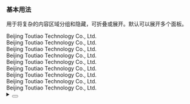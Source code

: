 ### 基本用法

用于将复杂的内容区域分组和隐藏，可折叠或展开。默认可以展开多个面板。

<div class="cell-demo vp-raw">
  <yc-collapse :default-active-key="['1', 2]">
    <yc-collapse-item header="Beijing Toutiao Technology Co., Ltd." path="1">
      <div>Beijing Toutiao Technology Co., Ltd.</div>
      <div>Beijing Toutiao Technology Co., Ltd.</div>
      <div>Beijing Toutiao Technology Co., Ltd.</div>
    </yc-collapse-item>
    <yc-collapse-item header="Beijing Toutiao Technology Co., Ltd." :path="2" disabled>
      <div>Beijing Toutiao Technology Co., Ltd.</div>
      <div>Beijing Toutiao Technology Co., Ltd.</div>
      <div>Beijing Toutiao Technology Co., Ltd.</div>
    </yc-collapse-item>
    <yc-collapse-item header="Beijing Toutiao Technology Co., Ltd." path="3">
      <div>Beijing Toutiao Technology Co., Ltd.</div>
      <div>Beijing Toutiao Technology Co., Ltd.</div>
      <div>Beijing Toutiao Technology Co., Ltd.</div>
    </yc-collapse-item>
  </yc-collapse>
</div>

<details>
<summary>
 <button class="code-btn"  >
    <icon-code />
 </button>
</summary>

```vue
<template>
  <yc-collapse :default-active-key="['1', 2]">
    <yc-collapse-item
      header="Beijing Toutiao Technology Co., Ltd."
      path="1">
      <div>Beijing Toutiao Technology Co., Ltd.</div>
      <div>Beijing Toutiao Technology Co., Ltd.</div>
      <div>Beijing Toutiao Technology Co., Ltd.</div>
    </yc-collapse-item>
    <yc-collapse-item
      header="Beijing Toutiao Technology Co., Ltd."
      :path="2"
      disabled>
      <div>Beijing Toutiao Technology Co., Ltd.</div>
      <div>Beijing Toutiao Technology Co., Ltd.</div>
      <div>Beijing Toutiao Technology Co., Ltd.</div>
    </yc-collapse-item>
    <yc-collapse-item
      header="Beijing Toutiao Technology Co., Ltd."
      path="3">
      <div>Beijing Toutiao Technology Co., Ltd.</div>
      <div>Beijing Toutiao Technology Co., Ltd.</div>
      <div>Beijing Toutiao Technology Co., Ltd.</div>
    </yc-collapse-item>
  </yc-collapse>
</template>
```

</details>
